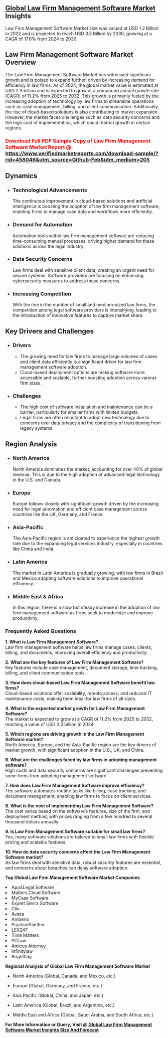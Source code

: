 <h2><a href="https://www.verifiedmarketreports.com/download-sample/?rid=458046&amp;utm_source=Github&amp;utm_medium=205" target="_blank">Global Law Firm Management Software Market</a> Insights</h2><p>Law Firm Management Software Market size was valued at USD 1.2 Billion in 2022 and is projected to reach USD 3.5 Billion by 2030, growing at a CAGR of 17.6% from 2024 to 2030.</p><p> <h2>Law Firm Management Software Market Overview</h2> <p>The Law Firm Management Software Market has witnessed significant growth and is poised to expand further, driven by increasing demand for efficiency in law firms. As of 2024, the global market value is estimated at USD 2.3 billion and is expected to grow at a compound annual growth rate (CAGR) of 11.2% from 2025 to 2032. This growth is primarily fueled by the increasing adoption of technology by law firms to streamline operations such as case management, billing, and client communication. Additionally, the rise of cloud-based solutions is also contributing to market expansion. However, the market faces challenges such as data security concerns and the high cost of implementation, which could restrict growth in certain regions. <h3><p><span class=""><span style="color: #ff0000;"><strong>Download Full PDF Sample Copy of Law Firm Management Software Market Report</strong> @ </span><a href="https://www.verifiedmarketreports.com/download-sample/?rid=458046&amp;utm_source=Github-Feb&amp;utm_medium=205" target="_blank">https://www.verifiedmarketreports.com/download-sample/?rid=458046&amp;utm_source=Github-Feb&amp;utm_medium=205</a></span></p></h3> <h2>Dynamics</h2> <ul> <li><h3>Technological Advancements</h3> The continuous improvement in cloud-based solutions and artificial intelligence is boosting the adoption of law firm management software, enabling firms to manage case data and workflows more efficiently.</li> <li><h3>Demand for Automation</h3> Automation tools within law firm management software are reducing time-consuming manual processes, driving higher demand for these solutions across the legal industry.</li> <li><h3>Data Security Concerns</h3> Law firms deal with sensitive client data, creating an urgent need for secure systems. Software providers are focusing on enhancing cybersecurity measures to address these concerns.</li> <li><h3>Increasing Competition</h3> With the rise in the number of small and medium-sized law firms, the competition among legal software providers is intensifying, leading to the introduction of innovative features to capture market share.</li> </ul> <h2>Key Drivers and Challenges</h2> <ul> <li><h3>Drivers</h3> <ul> <li>The growing need for law firms to manage large volumes of cases and client data efficiently is a significant driver for law firm management software adoption.</li> <li>Cloud-based deployment options are making software more accessible and scalable, further boosting adoption across various firm sizes.</li> </ul> </li> <li><h3>Challenges</h3> <ul> <li>The high cost of software installation and maintenance can be a barrier, particularly for smaller firms with limited budgets.</li> <li>Legal firms are often reluctant to adopt new technology due to concerns over data privacy and the complexity of transitioning from legacy systems.</li> </ul> </li> </ul> <h2>Region Analysis</h2> <ul> <li><h3>North America</h3> North America dominates the market, accounting for over 40% of global revenue. This is due to the high adoption of advanced legal technology in the U.S. and Canada.</li> <li><h3>Europe</h3> Europe follows closely with significant growth driven by the increasing need for legal automation and efficient case management across countries like the UK, Germany, and France.</li> <li><h3>Asia-Pacific</h3> The Asia-Pacific region is anticipated to experience the highest growth rate due to the expanding legal services industry, especially in countries like China and India.</li> <li><h3>Latin America</h3> The market in Latin America is gradually growing, with law firms in Brazil and Mexico adopting software solutions to improve operational efficiency.</li> <li><h3>Middle East & Africa</h3> In this region, there is a slow but steady increase in the adoption of law firm management software as firms seek to modernize and improve productivity.</li> </ul> <h3>Frequently Asked Questions</h3> <p><strong>1. What is Law Firm Management Software?</strong> <br> Law firm management software helps law firms manage cases, clients, billing, and documents, improving overall efficiency and productivity.</p> <p><strong>2. What are the key features of Law Firm Management Software?</strong> <br> Key features include case management, document storage, time tracking, billing, and client communication tools.</p> <p><strong>3. How does cloud-based Law Firm Management Software benefit law firms?</strong> <br> Cloud-based solutions offer scalability, remote access, and reduced IT maintenance costs, making them ideal for law firms of all sizes.</p> <p><strong>4. What is the expected market growth for Law Firm Management Software?</strong> <br> The market is expected to grow at a CAGR of 11.2% from 2025 to 2032, reaching a value of USD 2.3 billion in 2024.</p> <p><strong>5. Which regions are driving growth in the Law Firm Management Software market?</strong> <br> North America, Europe, and the Asia-Pacific region are the key drivers of market growth, with significant adoption in the U.S., UK, and China.</p> <p><strong>6. What are the challenges faced by law firms in adopting management software?</strong> <br> High costs and data security concerns are significant challenges preventing some firms from adopting management software.</p> <p><strong>7. How does Law Firm Management Software improve efficiency?</strong> <br> The software automates routine tasks like billing, case tracking, and document management, enabling law firms to focus on client services.</p> <p><strong>8. What is the cost of implementing Law Firm Management Software?</strong> <br> The cost varies based on the software’s features, size of the firm, and deployment method, with prices ranging from a few hundred to several thousand dollars annually.</p> <p><strong>9. Is Law Firm Management Software suitable for small law firms?</strong> <br> Yes, many software solutions are tailored to small law firms with flexible pricing and scalable features.</p> <p><strong>10. How do data security concerns affect the Law Firm Management Software market?</strong> <br> As law firms deal with sensitive data, robust security features are essential, and concerns about breaches can delay software adoption.</p> </p><p><strong>Top Global Law Firm Management Software Market Companies</strong></p><div data-test-id=""><p><li>App4Legal Software</li><li> Matters.Cloud Software</li><li> MyCase Software</li><li> Expert Sierra Software</li><li> Clio</li><li> Avaza</li><li> Amberlo</li><li> PracticePanther</li><li> LEX247</li><li> Time Matters</li><li> PCLaw</li><li> Amicus Attorney</li><li> Infinitylaw</li><li> Brightflag</li></p><div><strong>Regional Analysis of&nbsp;Global Law Firm Management Software Market</strong></div><ul><li dir="ltr"><p dir="ltr">North America&nbsp;(Global, Canada, and Mexico, etc.)</p></li><li dir="ltr"><p dir="ltr">Europe (Global, Germany, and France, etc.)</p></li><li dir="ltr"><p dir="ltr">Asia Pacific&nbsp;(Global, China, and Japan, etc.)</p></li><li dir="ltr"><p dir="ltr">Latin America&nbsp;(Global, Brazil, and Argentina, etc.)</p></li><li dir="ltr">Middle East and Africa&nbsp;(Global, Saudi Arabia, and South Africa, etc.)</li></ul><p><strong>For More Information or Query, Visit @&nbsp;</strong><strong><a href="https://www.verifiedmarketreports.com/product/law-firm-management-software-market/?utm_source=Github&amp;utm_medium=205" target="_blank">Global Law Firm Management Software Market Insights Size And Forecast</a></strong></p></div>
